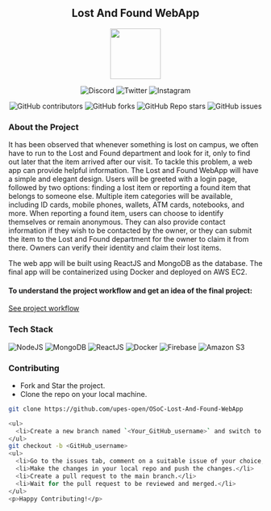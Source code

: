 <div align="center">
  <h2>Lost And Found WebApp</h2>
  <img src="https://github.com/upes-open/Git-WorkShop/assets/101355193/b9315c8e-5aaa-438e-ab5a-48b25571dc90" width="100">

  <p>
    <img src="https://img.shields.io/badge/Discord-202020?logo=discord&logoColor=%235865F2&link=http%3A%2F%2Fdiscord.gg%2F2rnWsvkX" alt="Discord">
    <img src="https://img.shields.io/badge/Twitter-202020?logo=twitter&logoColor=%231DA1F2&link=https%3A%2F%2Ftwitter.com%2FUpesOpen" alt="Twitter">
    <img src="https://img.shields.io/badge/Instagram-202020?logo=instagram&logoColor=%23E4405F&link=https%3A%2F%2Fwww.instagram.com%2Fupesopen_%2F" alt="Instagram">
  </p>

  <p>
    <img src="https://img.shields.io/github/contributors/upes-open/OSoC-Lost-And-Found-WebApp" alt="GitHub contributors">
    <img src="https://img.shields.io/github/forks/upes-open/OSoC-Lost-And-Found-WebApp" alt="GitHub forks">
    <img src="https://img.shields.io/github/stars/upes-open/OSoC-Lost-And-Found-WebApp" alt="GitHub Repo stars">
    <img src="https://img.shields.io/github/issues/upes-open/OSoC-Lost-And-Found-WebApp" alt="GitHub issues">
  </p>
</div>

<h3>About the Project</h3>
<p>
  It has been observed that whenever something is lost on campus, we often have to run to the Lost and Found department and look for it, only to find out later that the item arrived after our visit. To tackle this problem, a web app can provide helpful information. The Lost and Found WebApp will have a simple and elegant design. Users will be greeted with a login page, followed by two options: finding a lost item or reporting a found item that belongs to someone else. Multiple item categories will be available, including ID cards, mobile phones, wallets, ATM cards, notebooks, and more. When reporting a found item, users can choose to identify themselves or remain anonymous. They can also provide contact information if they wish to be contacted by the owner, or they can submit the item to the Lost and Found department for the owner to claim it from there. Owners can verify their identity and claim their lost items.
</p>

<p>
  The web app will be built using ReactJS and MongoDB as the database. The final app will be containerized using Docker and deployed on AWS EC2.
</p>

<h4>To understand the project workflow and get an idea of the final project:</h4>
<p><a href="Workflow.md">See project workflow</a></p>

<h3>Tech Stack</h3>
<p>
  <img src="https://img.shields.io/badge/NodeJS-101010?logo=nodedotjs&logoColor=%23339933" alt="NodeJS">
  <img src="https://img.shields.io/badge/MongoDB-101010?logo=mongodb&logoColor=%2347A248" alt="MongoDB">
  <img src="https://img.shields.io/badge/ReactJS-101010?logo=react&logoColor=%2361DAFB" alt="ReactJS">
  <img src="https://img.shields.io/badge/Docker-101010?logo=docker&logoColor=%232496ED" alt="Docker">
  <img src="https://img.shields.io/badge/Firebase-101010?logo=firebase&logoColor=%23FFCA28" alt="Firebase">
  <img src="https://img.shields.io/badge/Amazon%20S3-101010?logo=amazons3&logoColor=%23569A31" alt="Amazon S3">
</p>

<h3>Contributing</h3>

<ul>
  <li>Fork and Star the project.</li>
  <li>Clone the repo on your local machine.</li>
</ul>

```bash
git clone https://github.com/upes-open/OSoC-Lost-And-Found-WebApp

<ul>
  <li>Create a new branch named `<Your_GitHub_username>` and switch to it with:</li>
</ul>
git checkout -b <GitHub_username>
<ul>
  <li>Go to the issues tab, comment on a suitable issue of your choice, and wait for it to be assigned to you.</li>
  <li>Make the changes in your local repo and push the changes.</li>
  <li>Create a pull request to the main branch.</li>
  <li>Wait for the pull request to be reviewed and merged.</li>
</ul>
<p>Happy Contributing!</p>
```
